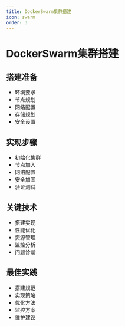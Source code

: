 ```yaml
---
title: DockerSwarm集群搭建
icon: swarm
order: 3
---
```


# DockerSwarm集群搭建

## 搭建准备
- 环境要求
- 节点规划
- 网络配置
- 存储规划
- 安全设置

## 实现步骤
- 初始化集群
- 节点加入
- 网络配置
- 安全加固
- 验证测试

## 关键技术
- 搭建实现
- 性能优化
- 资源管理
- 监控分析
- 问题诊断

## 最佳实践
- 搭建规范
- 实现策略
- 优化方法
- 监控方案
- 维护建议
